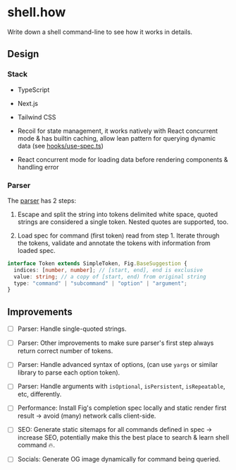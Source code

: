 # shell.how

Write down a shell command-line to see how it works in details.

## Design

### Stack

- TypeScript

- Next.js

- Tailwind CSS

- Recoil for state management, it works natively with React concurrent mode & has builtin caching, allow lean pattern for querying dynamic data (see [hooks/use-spec.ts](hooks/use-spec.ts))

- React concurrent mode for loading data before rendering components & handling error

### Parser

The [parser](utils/parser.ts) has 2 steps:

1. Escape and split the string into tokens delimited white space, quoted strings are considered a single token. Nested quotes are supported, too.

2. Load spec for command (first token) read from step 1. Iterate through the tokens, validate and annotate the tokens with information from loaded spec.

```ts
interface Token extends SimpleToken, Fig.BaseSuggestion {
  indices: [number, number]; // [start, end], end is exclusive
  value: string; // a copy of [start, end) from original string
  type: "command" | "subcommand" | "option" | "argument";
}
```

## Improvements

- [ ] Parser: Handle single-quoted strings.

- [ ] Parser: Other improvements to make sure parser's first step always return correct number of tokens.

- [ ] Parser: Handle advanced syntax of options, (can use `yargs` or similar library to parse each option token).

- [ ] Parser: Handle arguments with `isOptional`, `isPersistent`, `isRepeatable`, etc, differently.

- [ ] Performance: Install Fig's completion spec locally and static render first result → avoid (many) network calls client-side.

- [ ] SEO: Generate static sitemaps for all commands defined in spec → increase SEO, potentially make this the best place to search & learn shell command 🔥.

- [ ] Socials: Generate OG image dynamically for command being queried.
